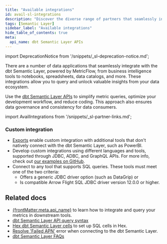 ```yaml
---
title: "Available integrations"
id: avail-sl-integrations
description: "Discover the diverse range of partners that seamlessly integrate with the powerful dbt Semantic Layer, allowing you to query and unlock valuable insights from your data ecosystem."
tags: [Semantic Layer]
sidebar_label: "Available integrations"
hide_table_of_contents: true
meta:
  api_name: dbt Semantic Layer APIs
---
```


<VersionBlock lastVersion="1.5">

import DeprecationNotice from '/snippets/_sl-deprecation-notice.md';

<DeprecationNotice />
 
 </VersionBlock>

There are a number of data applications that seamlessly integrate with the dbt Semantic Layer, powered by MetricFlow, from business intelligence tools to notebooks, spreadsheets, data catalogs, and more. These integrations allow you to query and unlock valuable insights from your data ecosystem.

Use the [dbt Semantic Layer APIs](/docs/dbt-cloud-apis/sl-api-overview) to simplify metric queries, optimize your development workflow, and reduce coding. This approach also ensures data governance and consistency for data consumers.

import AvailIntegrations from '/snippets/_sl-partner-links.md';

<AvailIntegrations/>

### Custom integration

- [Exports](/docs/use-dbt-semantic-layer/exports) enable custom integration with additional tools that don't natively connect with the dbt Semantic Layer, such as PowerBI.
- Develop custom integrations using different languages and tools, supported through JDBC, ADBC, and GraphQL APIs. For more info, check out [our examples on GitHub](https://github.com/dbt-labs/example-semantic-layer-clients/).
- Connect to any tool that supports SQL queries. These tools must meet one of the two criteria:
    - Offers a generic JDBC driver option (such as DataGrip) or
    - Is compatible Arrow Flight SQL JDBC driver version 12.0.0 or higher.

## Related docs

- <span><a href="https://docs.getdbt.com/docs/dbt-cloud-apis/sl-api-overview" target="_self">{frontMatter.meta.api_name}</a></span> to learn how to integrate and query your metrics in downstream tools.
- [dbt Semantic Layer API query syntax](/docs/dbt-cloud-apis/sl-jdbc#querying-the-api-for-metric-metadata) 
- [Hex dbt Semantic Layer cells](https://learn.hex.tech/docs/logic-cell-types/transform-cells/dbt-metrics-cells) to set up SQL cells in Hex.
- [Resolve 'Failed APN'](/faqs/Troubleshooting/sl-alpn-error) error when connecting to the dbt Semantic Layer.
- [dbt Semantic Layer FAQs](/docs/use-dbt-semantic-layer/sl-faqs)
